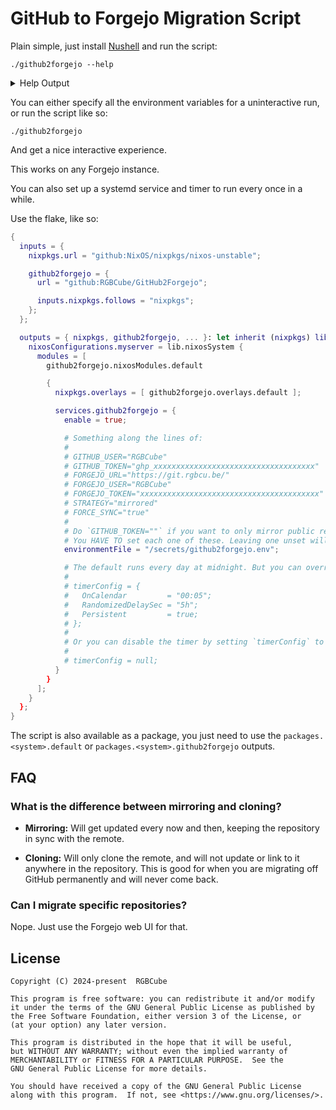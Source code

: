 # GitHub to Forgejo Migration Script

Plain simple, just install [Nushell](https://nushell.sh) and run the script:

```nu
./github2forgejo --help
```

<details>
<summary>Help Output</summary>

```
Migrates a GitHub users or organizations repositories to a Forgejo instance.

Accepted environment variables:

  GITHUB_USER:
    The user or organization to fetch the repositories from.
    Case sensitive.
  GITHUB_TOKEN:
    An access token for fetching private repositories.
    Optional. Set to empty string to not ask interactively.

  FORGEJO_URL:
    The URL to the Forgejo instance.
    Must include the protocol (http(s)://) as it is not just a domain.
  FORGEJO_USER:
    The user or organization to migrate the repositories to.
  FORGEJO_TOKEN:
    An access token for the specified user.

  STRATEGY:
    The strategy. Valid options are "mirrored" or "cloned" (case insensitive).
    "mirrored" will mirror the repository and tell the Forgejo instance to
    periodically update it, "cloned" will only clone once. "cloned" is
    useful if you are never going to use GitHub again.

  FORCE_SYNC:
    Whether to delete a mirrored repo from the Forgejo instance if the
    source on GitHub doesn't exist anymore. Must be either "true" or "false".

To leave an environment variable unspecified, set it to an empty string.

Usage:
  > github2forgejo

Flags:
  -h, --help: Display the help message for this command
```

</details>

You can either specify all the environment variables for a uninteractive run, or
run the script like so:

```nu
./github2forgejo
```

And get a nice interactive experience.

This works on any Forgejo instance.

You can also set up a systemd service and timer to run every once in a while.

Use the flake, like so:

```nix
{
  inputs = {
    nixpkgs.url = "github:NixOS/nixpkgs/nixos-unstable";

    github2forgejo = {
      url = "github:RGBCube/GitHub2Forgejo";

      inputs.nixpkgs.follows = "nixpkgs";
    };
  };

  outputs = { nixpkgs, github2forgejo, ... }: let inherit (nixpkgs) lib; in {
    nixosConfigurations.myserver = lib.nixosSystem {
      modules = [
        github2forgejo.nixosModules.default

        {
          nixpkgs.overlays = [ github2forgejo.overlays.default ];

          services.github2forgejo = {
            enable = true;

            # Something along the lines of:
            #
            # GITHUB_USER="RGBCube"
            # GITHUB_TOKEN="ghp_xxxxxxxxxxxxxxxxxxxxxxxxxxxxxxxxxxxx"
            # FORGEJO_URL="https://git.rgbcu.be/"
            # FORGEJO_USER="RGBCube"
            # FORGEJO_TOKEN="xxxxxxxxxxxxxxxxxxxxxxxxxxxxxxxxxxxxxxxx"
            # STRATEGY="mirrored"
            # FORCE_SYNC="true"
            #
            # Do `GITHUB_TOKEN=""` if you want to only mirror public repositories of a person.
            # You HAVE TO set each one of these. Leaving one unset will make the systemd unit fail!
            environmentFile = "/secrets/github2forgejo.env";

            # The default runs every day at midnight. But you can override it like so:
            #
            # timerConfig = {
            #   OnCalendar         = "00:05";
            #   RandomizedDelaySec = "5h";
            #   Persistent         = true;
            # };
            #
            # Or you can disable the timer by setting `timerConfig` to null:
            #
            # timerConfig = null;
          }
        }
      ];
    }
  };
}
```

The script is also available as a package, you just need to use the
`packages.<system>.default` or `packages.<system>.github2forgejo` outputs.

## FAQ

### What is the difference between mirroring and cloning?

- **Mirroring:** Will get updated every now and then, keeping the repository in
  sync with the remote.

- **Cloning:** Will only clone the remote, and will not update or link to it
  anywhere in the repository. This is good for when you are migrating off GitHub
  permanently and will never come back.

### Can I migrate specific repositories?

Nope. Just use the Forgejo web UI for that.

## License

```
Copyright (C) 2024-present  RGBCube

This program is free software: you can redistribute it and/or modify
it under the terms of the GNU General Public License as published by
the Free Software Foundation, either version 3 of the License, or
(at your option) any later version.

This program is distributed in the hope that it will be useful,
but WITHOUT ANY WARRANTY; without even the implied warranty of
MERCHANTABILITY or FITNESS FOR A PARTICULAR PURPOSE.  See the
GNU General Public License for more details.

You should have received a copy of the GNU General Public License
along with this program.  If not, see <https://www.gnu.org/licenses/>.
```

